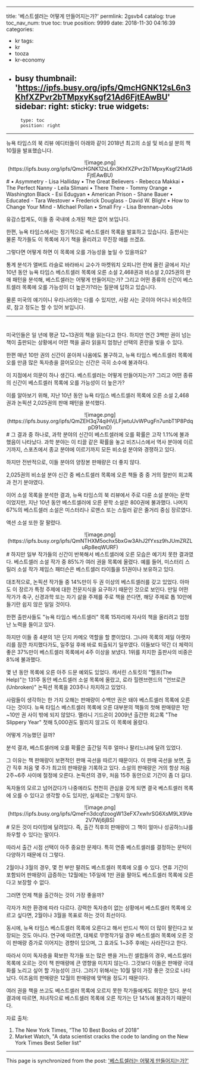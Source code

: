 
---
title: '베스트셀러는 어떻게 만들어지는가?'
permlink: 2gsvb4
catalog: true
toc_nav_num: true
toc: true
position: 9999
date: 2018-11-30 04:16:39
categories:
- kr
tags:
- kr
- tooza
- kr-economy
- busy
thumbnail: 'https://ipfs.busy.org/ipfs/QmcHGNK12sL6n3KhfXZPvr2bTMpxyKsgf21Ad6FjtEAwBU'
sidebar:
    right:
        sticky: true
widgets:
    -
        type: toc
        position: right
---


뉴욕 타임스의 북 리뷰 에디터들이 아래와 같이 2018년 최고의 소설 및 비소설 분의 책 10월을 발표했습니다. 
  
<center>
![image.png](https://ipfs.busy.org/ipfs/QmcHGNK12sL6n3KhfXZPvr2bTMpxyKsgf21Ad6FjtEAwBU)
</center>
#
• Asymmetry - Lisa Halliday
• The Great Believers - Rebecca Makkai
• The Perfect Nanny - Leila Slimani
• There There - Tommy Orange
• Washington Black - Esi Edugyan
• American Prison - Shane Bauer
• Educated - Tara Westover
• Frederick Douglass - David W. Blight
• How to Change Your Mind - Michael Pollan
• Small Fry - Lisa Brennan-Jobs
  
유감스럽게도, 이들 중 국내에 소개된 책은 없어 보입니다.
  
한편, 뉴욕 타임스에서는 정기적으로 베스트셀러 목록을 발표하고 있습니다. 출판사는 물론 작가들도 이 목록에 자기 책을 올리려고 무진장 애를 쓰겠죠.
  
그렇다면 어떻게 하면 이 목록에 오를 가능성을 높일 수 있을까요?
  
통계 분석가 앨버트 라슬로 바라바시 교수가 마켓워치 오피니언 란에 올린 글에서 지난 10년 동안 뉴욕 타임스 베스트셀러 목록에 오른 소설 2,468권과 비소설 2,025권의 판매 패턴을 분석해, 베스트셀러는 어떻게 만들어지는가? 그리고 어떤 종류의 신간이 베스트셀러 목록에 오를 가능성이 더 높은가?라는 질문에 답하고 있습니다.

물론 미국의 얘기이니 우리나라와는 다를 수 있지만, 사람 사는 곳이야 어디나 비슷하므로, 참고 정도는 할 수 있어 보입니다.
  
----
#  
미국인들은 일 년에 평균 12~13권의 책을 읽는다고 한다. 하지만 연간 3백만 권이 넘는 책이 출판되는 상황에서 어떤 책을 골라 읽을지 엄청난 선택의 혼란을 빚을 수 있다. 
  
한편 매년 10만 권의 신간이 쏟아져 나옴에도 불구하고, 뉴욕 타임스 베스트셀러 목록에 오를 만큼 많은 독자층을 끌어모으는 신간은 극히 소수에 불과하다.
  
이 지점에서 의문이 하나 생긴다. 베스트셀러는 어떻게 만들어지는가? 그리고 어떤 종류의 신간이 베스트셀러 목록에 오를 가능성이 더 높은가?
  
이를 알아보기 위해, 지난 10년 동안 뉴욕 타임스 베스트셀러 목록에 오른 소설 2,468권과 논픽션 2,025권의 판매 패턴을 분석했다.
  
<center>
![image.png](https://ipfs.busy.org/ipfs/QmZEH3q74qiHVjLFjwtuUvWPugFn7unbT1P8PdqpD91xnD)
</center>
#  
그 결과 중 하나로, 과학 분야의 신간이 베스트셀러에 오를 확률은 고작 1.1%에 불과했음이 나타났다. 과학 분야는 이 티끌 같은 확률을 놓고 비즈니스에서 역사 분야에 이르기까지, 스포츠에서 종교 분야에 이르기까지 모든 비소설 분야와 경쟁하고 있다.
  
하지만 전반적으로, 이들 분야의 양장본 판매량은 더 좋지 않다. 
  
2,025권의 비소설 분야 신간 중 베스트셀러 목록에 오른 책들 중 중 거의 절반이 회고록과 전기 분야였다.
  
이어 소설 목록을 분석한 결과, 뉴욕 타임스의 북 리뷰에서 주로 다룬 소설 분야는 문학이었지만, 지난 10년 동안 베스트셀러에 오른 문학 소설은 800권에 불과했다. 나머지 67%의 베스트셀러 소설은 미스터리나 로맨스 또는 스릴러 같은 줄거리 중심 장르였다.
  
액션 소설 또한 잘 팔렸다. 
  
<center>
![image.png](https://ipfs.busy.org/ipfs/QmNTHXM5ochx5bxGw3AhJ2fYxsz9hJUmZRZLuRp8eqWURF)
</center>
#  
하지만 일부 작가들의 신간이 반복해서 베스트셀러에 오른 모습은 예기치 못한 결과였다. 베스트셀러 소설 작가 중 85%가 여러 권을 목록에 올렸다. 예를 들어, 미스터리 스릴러 소설 작가 제임스 패터슨은 베스트셀러 타이틀을 51권이나 보유하고 있다.
  
대조적으로, 논픽션 작가들 중 14%만이 두 권 이상의 베스트셀러를 갖고 있었다. 아마도 이 장르가 특정 주제에 대한 전문지식을 요구하기 때문인 것으로 보인다. 만일 어떤 작가가 축구, 신경과학 또는 자기 삶을 주제를 주로 책을 쓴다면, 해당 주제로 톱 10안에 들기란 쉽지 않은 일일 것이다.
  
한편 출판사들도 "뉴욕 타임스 베스트셀러" 목록 15자리에 자사의 책을 올리려고 엄청난 노력을 들이고 있다. 
  
하지만 이들 중 4분의 1은 단지 카메오 역할을 할 뿐이었다. 그나마 목록의 제일 아랫자리를 잠깐 차지했다가도, 일주일 후에 바로 퇴출되기 일쑤였다. 이들보다 약간 더 체력이 좋은 37%만이 베스트셀러 목록에서 4주 이상을 보냈다. 1위를 차지한 출판사의 비중은 8%에 불과했다. 
  
몇 년 동안 목록에 오른 아주 드문 예외도 있었다. 캐서린 스토킷의 "헬프(The Help)"는 131주 동안 베스트셀러 소설 목록에 올랐고, 로라 힐렌브랜드의 "언브로큰(Unbroken)" 논픽션 목록을 203주나 차지하고 있었다. 
  
사람들이 생각하는 한 가지 오해는 판매량이 수백만 권은 돼야 베스트셀러 목록에 오른다는 것이다. 뉴욕 타임스 베스트셀러 목록에 오른 대부분의 책들의 첫해 판매량은 1만~10만 권 사이 밖에 되지 않았다. 멜라니 기드온이 2009년 출간한 회고록 "The Slippery Year" 첫해 5,000권도 팔리지 않고도 이 목록에 올랐다.
  
어떻게 가능했던 걸까?
  
분석 결과, 베스트셀러에 오를 확률은 출간일 직후 얼마나 팔리느냐에 달려 있었다.
  
그 이유는 책 판매량이 보편적인 판매 곡선을 따르기 때문이다. 이 판매 곡선을 보면, 출간 직후 처음 몇 주가 최고의 판매량을 기록하고 있다. 소설의 판매량은 거의 항상 처음 2주~6주 사이에 절정에 오른다. 논픽션의 경우, 처음 15주 동안으로 기간이 좀 더 길다. 
  
독자들의 모르고 넘어갔다가 나중에라도 천천히 관심을 갖게 되면 결국 베스트셀러 목록에 오를 수 있다고 생각할 수도 있지만, 실제로는 그렇지 않다.
  
<center>
![image.png](https://ipfs.busy.org/ipfs/QmeFn3dcqfzoogW13eFX7xwhrSG6XsM9LX9Ve2V7Wj6jBS)
</center>
#  
모든 것이 타이밍에 달려있다. 즉, 출간 직후의 판매량이 그 책이 얼마나 성공하느냐를 좌우할 수 있다는 말이다. 
  
따라서 출간 시점 선택이 아주 중요한 문제다. 특히 연중 베스트셀러를 결정하는 문턱이 다양하기 때문에 더 그렇다. 
  
2월이나 3월의 경우, 몇 천 부만 팔려도 베스트셀러 목록에 오를 수 있다. 연휴 기간이 포함되어 판매량이 급증하는 12월에는 1주일에 1만 권을 팔아도 베스트셀러 목록에 오른다고 보장할 수 없다. 
  
그러면 언제 책을 출간하는 것이 가장 좋을까?
  
각자가 처한 환경에 따라 다르다. 강력한 독자층이 없는 상황에서 베스트셀러 목록에 오르고 싶다면, 2월이나 3월을 목표로 하는 것이 최선이다.
  
동시에, 뉴욕 타임스 베스트셀러 목록에 오른다고 해서 반드시 책이 더 많이 팔린다고 보장되는 것도 아니다. 연구에 따르면, 대체로 무명작가일 경우 베스트셀러 목록에 오른 것이 판매량 증가로 이어지는 경향이 있으며, 그 효과도 1~3주 후에는 사라진다고 한다. 
  
따라서 이미 독자층을 확보한 작가들 또는 많은 팬을 거느린 셀럽들의 경우, 베스트셀러 목록에 오르는 것이 책 판매량에 큰 영향을 미치지 않는다. 그것보다 이들은 판매량 극대화를 노리고 싶어 할 가능성이 크다. 그러기 위해서는 10월 말이 가장 좋은 것으로 나타났다. 이즈음의 판매량은 12월의 판매량에 맞먹을 정도기 때문이다.
  
여러 권을 책을 쓰고도 베스트셀러 목록에 오르지 못한 작가들에게도 희망은 있다. 분석 결과에 따르면, 처녀작으로 베스트셀러 목록에 오른 작가는 단 14%에 불과하기 때문이다.
  
자료 출처:
1. The New York Times, “The 10 Best Books of 2018”
2. Market Watch, "A data scientist cracks the code to landing on the New York Times Best Seller list"

- - -

This page is synchronized from the post: ['베스트셀러는 어떻게 만들어지는가?'](https://steemit.com/@pius.pius/2gsvb4)
